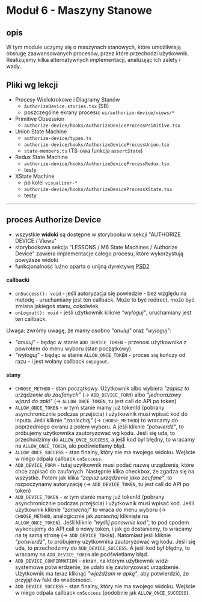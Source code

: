 # Moduł 6 - Maszyny Stanowe

## opis

W tym module uczymy się o maszynach stanowych, które umożliwiają obsługę zaawansowanych procesów, przez które przechodzi użytkownik. Realizujemy kilka alternatywnych implementacji, analizując ich zalety i wady.

## Pliki wg lekcji

- Procesy Wielokrokowe i Diagramy Stanów
  - `AuthorizeDevice.stories.tsx` (SB)
  - poszczególne ekrany procesu: `ui/authorize-device/views/*`
- Primitive Obsession
  - `authorize-device/hooks/AuthorizeDeviceProcessPrimitive.tsx`
- Union State Machine
  - `authorize-device/types.ts`
  - `authorize-device/hooks/AuthorizeDeviceProcessUnion.tsx`
  - `state-members.ts` (TS-owa funkcja `assertState`)
- Redux State Machine
  - `authorize-device/hooks/AuthorizeDeviceProcessRedux.tsx`
  - testy
- XState Machine
  - po kolei `visualiser-*`
  - `authorize-device/hooks/AuthorizeDeviceProcessXState.tsx`
  - testy

----

## proces Authorize Device

- wszystkie **widoki** są dostępne w storybooku w sekcji "AUTHORIZE DEVICE / Views"
- storybookowa sekcja "LESSONS / M6 State Machines / Authorize Device" zawiera implementacje całego procesu, które wykorzystują powyższe widoki
- funkcjonalność luźno oparta o unijną dyrektywę [PSD2](https://pl.wikipedia.org/wiki/Payment_Services_Directive#Poprawiona_dyrektywa_w_sprawie_us%C5%82ug_p%C5%82atniczych_(PSD2))

#### callbacki

- `onSuccess(): void` - jeśli autoryzacja się powiedzie - bez względu na metodę - uruchamiany jest ten callback. Może to być redirect, może być zmiana jakiegoś stanu, cokolwiek.
- `onLogout(): void` - jeśli użytkownik kliknie *"wyloguj"*, uruchamiany jest ten callback.

Uwaga: zwrómy uwagę, że mamy osobno *"anuluj"* oraz *"wyloguj"*:
- *"anuluj"* - będąc w stanie `ADD_DEVICE_TOKEN` - przenosi użytkownika z powrotem do menu wyboru (stan początkowy)
- *"wyloguj"* - będąc w stanie `ALLOW_ONCE_TOKEN` - proces się kończy od razu - i jest wołany callback `onLogout`.

#### stany

- `CHOOSE_METHOD` - stan początkowy. Użytkownik albo wybiera *"zapisz to urządzenie do zaufanych"* (-> `ADD_DEVICE_FORM`) albo *"jednorazowy wjazd do apki"* (-> `ALLOW_ONCE_TOKEN`, tu jest call do API po token)
- `ALLOW_ONCE_TOKEN` - w tym stanie mamy już tokenId (pobrany asynchronicznie podczas przejścia) i użytkownik musi wpisać kod do inputa. Jeśli kliknie *"zaniechaj"* (-> `CHOOSE_METHOD`) to wracamy do poprzedniego ekranu z polem wyboru. A jeśli kliknie *"potwierdź"*, to próbujemy użytkownika zautoryzować wg kodu. Jeśli się uda, to przechodzimy do `ALLOW_ONCE_SUCCESS`, a jeśli kod był błędny, to wracamy na `ALLOW_ONCE_TOKEN`, ale podświetlamy błąd.
- `ALLOW_ONCE_SUCCESS` - stan finalny, który nie ma swojego widoku. Wejście w niego odpala callback `onSuccess`.
- `ADD_DEVICE_FORM` - tutaj użytkownik musi podać nazwę urządzenia, które chce zapisać do zaufanych. Następnie klika checkbox, że zgadza się na wszystko. Potem jak klika *"zapisz urządzenie jako zaufane"*, to rozpoczynamy autoryzację (-> `ADD_DEVICE_TOKEN`, tu jest call do API po token)
- `ADD_DEVICE_TOKEN` - w tym stanie mamy już tokenId (pobrany asynchronicznie podczas przejścia) i użytkownik musi wpisać kod. Jeśli użytkownik kliknie *"zaniechaj"* to wraca do menu wyboru (-> `CHOOSE_METHOD`, analogicznie jak _zaniechaj_ kliknięte na `ALLOW_ONCE_TOKEN`). Jeśli kliknie *"wyślij ponownie kod"*, to pod spodem wykonujemy do API call o nowy token, i jak go dostaniemy, to wracamy na tę samą stronę (-> `ADD_DEVICE_TOKEN`). Natomiast jeśli kliknie *"potwierdź"*, to próbujemy użytkownika zautoryzować wg kodu. Jeśli się uda, to przechodzimy do `ADD_DEVICE_SUCCESS`. A jeśli kod był błędny, to wracamy na `ADD_DEVICE_TOKEN` ale podświetlamy błąd.
- `ADD_DEVICE_CONFIRMATION` - ekran, na którym użytkownik widzi systemowe potwierdzenie, że udało się zautoryzować urządzenie. Użytkownik ma teraz kliknąć *"wjeżdżam w apkę"*, aby potwierdzić, że przyjął ów fakt do wiadomości.
- `ADD_DEVICE_SUCCESS` - stan finalny, który nie ma swojego widoku. Wejście w niego odpala callback `onSuccess` (podobnie jak `ALLOW_ONCE_SUCCESS`).
